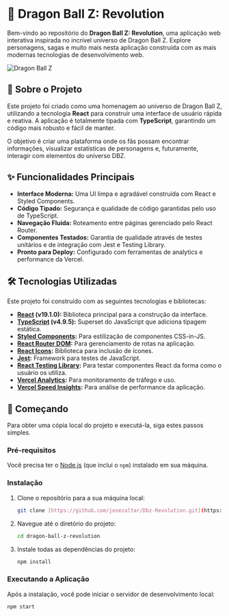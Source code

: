 # 🐉 Dragon Ball Z: Revolution

Bem-vindo ao repositório do **Dragon Ball Z: Revolution**, uma aplicação web interativa inspirada no incrível universo de Dragon Ball Z. Explore personagens, sagas e muito mais nesta aplicação construída com as mais modernas tecnologias de desenvolvimento web.

![Dragon Ball Z](https://media2.giphy.com/media/v1.Y2lkPTc5MGI3NjExMWtncWRiYWlzZzdtZnUwOWdyZmNsaGlnNGFienduM3Y0dGtsMmd1cyZlcD12MV9pbnRlcm5hbF9naWZfYnlfaWQmY3Q9Zw/cb9aF9tDyiRkYbz3BX/giphy.gif)

## 📖 Sobre o Projeto

Este projeto foi criado como uma homenagem ao universo de Dragon Ball Z, utilizando a tecnologia **React** para construir uma interface de usuário rápida e reativa. A aplicação é totalmente tipada com **TypeScript**, garantindo um código mais robusto e fácil de manter.

O objetivo é criar uma plataforma onde os fãs possam encontrar informações, visualizar estatísticas de personagens e, futuramente, interagir com elementos do universo DBZ.

## ✨ Funcionalidades Principais

* **Interface Moderna:** Uma UI limpa e agradável construída com React e Styled Components.
* **Código Tipado:** Segurança e qualidade de código garantidas pelo uso de TypeScript.
* **Navegação Fluida:** Roteamento entre páginas gerenciado pelo React Router.
* **Componentes Testados:** Garantia de qualidade através de testes unitários e de integração com Jest e Testing Library.
* **Pronto para Deploy:** Configurado com ferramentas de analytics e performance da Vercel.

## 🛠️ Tecnologias Utilizadas

Este projeto foi construído com as seguintes tecnologias e bibliotecas:

* **[React](https://reactjs.org/) (v19.1.0):** Biblioteca principal para a construção da interface.
* **[TypeScript](https://www.typescriptlang.org/) (v4.9.5):** Superset do JavaScript que adiciona tipagem estática.
* **[Styled Components](https://styled-components.com/):** Para estilização de componentes CSS-in-JS.
* **[React Router DOM](https://reactrouter.com/):** Para gerenciamento de rotas na aplicação.
* **[React Icons](https://react-icons.github.io/react-icons/):** Biblioteca para inclusão de ícones.
* **[Jest](https://jestjs.io/):** Framework para testes de JavaScript.
* **[React Testing Library](https://testing-library.com/):** Para testar componentes React da forma como o usuário os utiliza.
* **[Vercel Analytics](https://vercel.com/analytics):** Para monitoramento de tráfego e uso.
* **[Vercel Speed Insights](https://vercel.com/speed-insights):** Para análise de performance da aplicação.

## 🚀 Começando

Para obter uma cópia local do projeto e executá-la, siga estes passos simples.

### Pré-requisitos

Você precisa ter o [Node.js](https://nodejs.org/en/) (que inclui o `npm`) instalado em sua máquina.

### Instalação

1.  Clone o repositório para a sua máquina local:
    ```sh
    git clone [https://github.com/josezaltar/Dbz-Revolution.git](https://github.com/josezaltar/Dbz-Revolution.git)
    ```
2.  Navegue até o diretório do projeto:
    ```sh
    cd dragon-ball-z-revolution
    ```
3.  Instale todas as dependências do projeto:
    ```sh
    npm install
    ```

### Executando a Aplicação

Após a instalação, você pode iniciar o servidor de desenvolvimento local:

```sh
npm start
